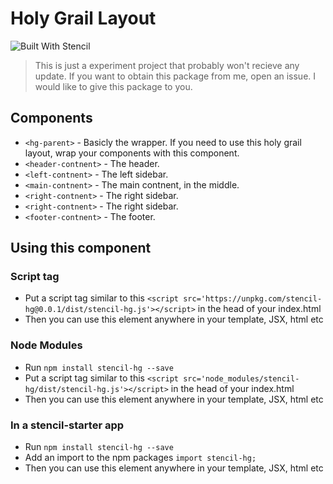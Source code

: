 # Holy Grail Layout

![Built With Stencil](https://img.shields.io/badge/-Built%20With%20Stencil-16161d.svg?logo=data%3Aimage%2Fsvg%2Bxml%3Bbase64%2CPD94bWwgdmVyc2lvbj0iMS4wIiBlbmNvZGluZz0idXRmLTgiPz4KPCEtLSBHZW5lcmF0b3I6IEFkb2JlIElsbHVzdHJhdG9yIDE5LjIuMSwgU1ZHIEV4cG9ydCBQbHVnLUluIC4gU1ZHIFZlcnNpb246IDYuMDAgQnVpbGQgMCkgIC0tPgo8c3ZnIHZlcnNpb249IjEuMSIgaWQ9IkxheWVyXzEiIHhtbG5zPSJodHRwOi8vd3d3LnczLm9yZy8yMDAwL3N2ZyIgeG1sbnM6eGxpbms9Imh0dHA6Ly93d3cudzMub3JnLzE5OTkveGxpbmsiIHg9IjBweCIgeT0iMHB4IgoJIHZpZXdCb3g9IjAgMCA1MTIgNTEyIiBzdHlsZT0iZW5hYmxlLWJhY2tncm91bmQ6bmV3IDAgMCA1MTIgNTEyOyIgeG1sOnNwYWNlPSJwcmVzZXJ2ZSI%2BCjxzdHlsZSB0eXBlPSJ0ZXh0L2NzcyI%2BCgkuc3Qwe2ZpbGw6I0ZGRkZGRjt9Cjwvc3R5bGU%2BCjxwYXRoIGNsYXNzPSJzdDAiIGQ9Ik00MjQuNywzNzMuOWMwLDM3LjYtNTUuMSw2OC42LTkyLjcsNjguNkgxODAuNGMtMzcuOSwwLTkyLjctMzAuNy05Mi43LTY4LjZ2LTMuNmgzMzYuOVYzNzMuOXoiLz4KPHBhdGggY2xhc3M9InN0MCIgZD0iTTQyNC43LDI5Mi4xSDE4MC40Yy0zNy42LDAtOTIuNy0zMS05Mi43LTY4LjZ2LTMuNkgzMzJjMzcuNiwwLDkyLjcsMzEsOTIuNyw2OC42VjI5Mi4xeiIvPgo8cGF0aCBjbGFzcz0ic3QwIiBkPSJNNDI0LjcsMTQxLjdIODcuN3YtMy42YzAtMzcuNiw1NC44LTY4LjYsOTIuNy02OC42SDMzMmMzNy45LDAsOTIuNywzMC43LDkyLjcsNjguNlYxNDEuN3oiLz4KPC9zdmc%2BCg%3D%3D&colorA=16161d&style=flat-square)

> This is just a experiment project that probably won't recieve any update. If you want to obtain this package from me, open an issue. I would like to give this package to you.

## Components

* `<hg-parent>` - Basicly the wrapper. If you need to use this holy grail layout, wrap your components with this component.
* `<header-contnent>` - The header.
* `<left-contnent>` - The left sidebar.
* `<main-contnent>` - The main contnent, in the middle.
* `<right-contnent>` - The right sidebar.
* `<right-contnent>` - The right sidebar.
* `<footer-contnent>` - The footer.

## Using this component

### Script tag

- Put a script tag similar to this `<script src='https://unpkg.com/stencil-hg@0.0.1/dist/stencil-hg.js'></script>` in the head of your index.html
- Then you can use this element anywhere in your template, JSX, html etc

### Node Modules
- Run `npm install stencil-hg --save`
- Put a script tag similar to this `<script src='node_modules/stencil-hg/dist/stencil-hg.js'></script>` in the head of your index.html
- Then you can use this element anywhere in your template, JSX, html etc

### In a stencil-starter app
- Run `npm install stencil-hg --save`
- Add an import to the npm packages `import stencil-hg;`
- Then you can use this element anywhere in your template, JSX, html etc
